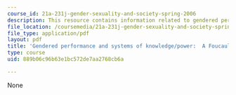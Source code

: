 ```yaml
---
course_id: 21a-231j-gender-sexuality-and-society-spring-2006
description: This resource contains information related to gendered performance.
file_location: /coursemedia/21a-231j-gender-sexuality-and-society-spring-2006/889b06c96b63e1bc572de7aa2768cb6a_MIT21A_213JS06_sidd.pdf
file_type: application/pdf
layout: pdf
title: 'Gendered performance and systems of knowledge/power:  A Foucauldian analysis'
type: course
uid: 889b06c96b63e1bc572de7aa2768cb6a

---
```

None